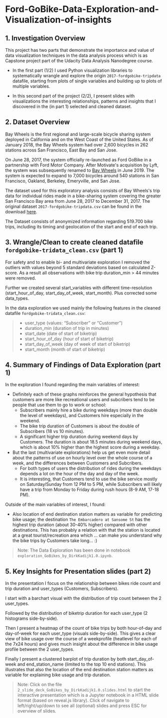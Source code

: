# Ford-GoBike-Data-Exploration-and-Visualization-of-insights

## 1. Investigation Overview

This project has two parts that demonstrate the importance and value of data visualization techniques in the data analysis process which is as Capstone project part of the Udacity Data Analysis Nanodegree course.

- In the first part (1/2) I used Python visualization libraries to systematically wrangle and explore the origin `2017-fordgobike-tripdata` datafile, starting from plots of single variables and building up to plots of multiple variables.

- In this second part of the project (2/2), I present slides with visualizations the interesting relationships, patterns and insights that I discovered in the (in part 1) selected and cleaned dataset.



## 2. Dataset Overview

Bay Wheels is the first regional and large-scale bicycle sharing system deployed in California and on the West Coast of the United States. As of January 2018, the Bay Wheels system had over 2,600 bicycles in 262 stations across San Francisco, East Bay and San Jose. 

On June 28, 2017, the system officially re-launched as Ford GoBike in a partnership with Ford Motor Company. After Motivate's acquisition by Lyft, the system was subsequently renamed to [Bay Wheels](https://www.lyft.com/bikes/bay-wheels) in June 2019.  The system is expected to expand to 7,000 bicycles around 540 stations in San Francisco, Oakland, Berkeley, Emeryville, and San Jose.

The dataset used for this exploratory analysis consists of Bay Wheels's trip data for individual rides made in a bike-sharing system covering the greater San Francisco Bay area from June 28, 2017 to December 31, 2017. The original dataset `2017-fordgobike-tripdata.csv` can be found in the download [here](https://www.lyft.com/bikes/bay-wheels/system-data).

The Dataset consists of anonymized information regarding 519.700 bike trips, including its timing and geolocation of the start and end of each trip. 


## 3. Wrangle/Clean to create cleaned datafile `fordgobike-tridata_clean.csv` (part 1)

For safety and to enable bi- and multivariate exploration I removed the outliers with values beyond 5 standard deviations based on calculated Z-score. 
As a result all observations with bike trip duration_min > 44 minutes were removed. 

Further we created several start_variables with different time-resolution (start_hour_of_day, start_day_of_week, start_month). Plus corrected some data_types.

In the data exploration we used mainly the following features in the cleaned datafile `fordgobike-tridata_clean.csv`:

>- user_type (values: “Subscriber” or “Customer”)
>- duration_min (duration of trip in minutes) 
>- start_date  (date of start of biketrip) 
>- start_hour_of_day  (hour of start of biketrip) 
>- start_day_of_week  (day of week of start of biketrip) 
>- start_month  (month of start of biketrip) 



## 4. Summary of Findings of Data Exploration (part 1)

In the exploration I found regarding the main variables of interest:
- Definitely each of these graphs reinforces the general hypothesis that customers are more like recreational users and subcribers tend to be people that use them to go to work or school:
  - Subscribers mainly hire a bike during weekdays (more than double the level of weekdays), and Customers hire especially in the weekend.
  - The bike trip duration of Customers is about the double of Subscribers (18 vs 10 minutes).
  - A significant higher trip duration during weekend days by Customers. The duration is about 18.5 minutes during weekend days, which is about 10% higher than the highest score during a weekday.
- But the last (multivariate explorations) help us get even more detail about the patterns of use on hourly level over the whole course of a week, and the differences between Customers and Subcribers.
  - For both types of users the distribution of rides during the weekdays depends a lot on the hour of the day and day of the week. 
  - It is interesting, that Customers tend to use the bike service mostly on Saturday/Sunday from 12 PM to 5 PM, while Subscribers will likely have a trip from Monday to Friday during rush hours (8-9 AM, 17-18 PM).

Outside of the main variables of interest, I found:
- Also location of end destination station matters as variable for predicting bike usage; the destination `The Embarcadero at Sansome St` has the highest trip duration (about 30-40% higher) compared with other destinations. This has probably a relation with that the station is located at a great tourist/recreation area which ... can make you understand why the bike trips by Customers take long... :)


>Note: The Data Exploration has been done in notebook `exploration_GoBikes_by_DirkKadijk1.0.ipynb`.


## 5. Key Insights for Presentation slides (part 2)

In the presentation I focus on the relationship between bikes ride count and trip duration and user_types (Customers, Subscribers).

I start with a barchart visual with the distribution of trip count between the 2 user_types. 

Followed by the distribution of biketrip duration for each user_type (2 histograms side-by-side).

Then I present a heatmap of the count of bike trips by both hour-of-day and day-of-week for each user_type (visuals side-by-side). This gives a clear view of bike usage over the course of a weekprofile (heatlevel for each of the 7x24 hours) and gives much insight about the difference in bike usage profile between the 2 user_types.

Finally I present a clustered barplot of trip duration by both start_day_of-week and end_station_name (limited to the top 10 end stations). This illustrates that also the location of the end destination station matters as variable for explaining bike usage and trip duration.


>Note: Click on the file `2_slide_deck_GoBikes_by_DirkKadijk1.0.slides.html` to start the interactive presentation which is a Jupyter notebook in a HTML slide format (based on reveal.js library). Click of navigate to left/right/up/down to see all (optional) slides and press ESC for overview of slides.
